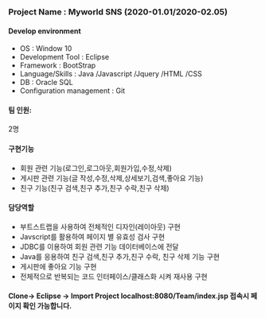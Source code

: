 <h3>Project Name : Myworld SNS (2020-01.01/2020-02.05)</h3>
<h4>Develop environment</h4>
<ul>
 <li>OS : Window 10</li>
 <li>Development Tool : Eclipse </li>
 <li>Framework : BootStrap</li>
 <li>Language/Skills : Java /Javascript /Jquery /HTML /CSS</li>
 <li>DB : Oracle SQL</li>
 <li>Configuration management : Git</li>
 </ul>

<h4>팀 인원:</h4> 2명

<h4>구현기능</h4>

- 회원 관련 기능(로그인,로그아웃,회원가입,수정,삭제)
- 게시판 관련 기능(글 작성,수정,삭제,상세보기,검색,좋아요 기능)
- 친구 기능(친구 검색,친구 추가,친구 수락,친구 삭제)


<h4>담당역할 </h4>

- 부트스트랩을 사용하여 전체적인 디자인(레이아웃) 구현
- Javscript를 활용하여 페이지 별 유효성 검사 구현
- JDBC를 이용하여 회원 관련 기능 데이터베이스에 전달
- Java를 응용하여 친구 검색,친구 추가,친구 수락, 친구 삭제 기능 구현
- 게시판에 좋아요 기능 구현
- 전체적으로 반복되는 코드 인터페이스/클래스화 시켜 재사용 구현

<h4>Clone-> Eclipse -> Import Project
localhost:8080/Team/index.jsp 접속시 페이지 확인 가능합니다.</h4>
